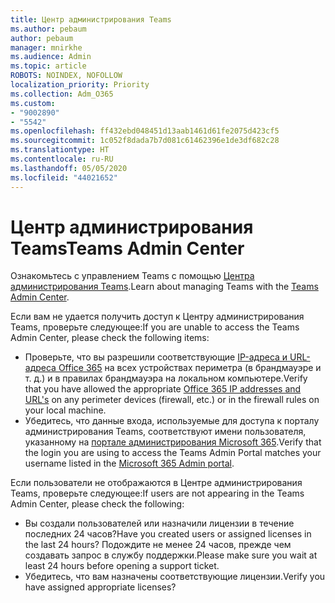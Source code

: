 ```yaml
---
title: Центр администрирования Teams
ms.author: pebaum
author: pebaum
manager: mnirkhe
ms.audience: Admin
ms.topic: article
ROBOTS: NOINDEX, NOFOLLOW
localization_priority: Priority
ms.collection: Adm_O365
ms.custom:
- "9002890"
- "5542"
ms.openlocfilehash: ff432ebd048451d13aab1461d61fe2075d423cf5
ms.sourcegitcommit: 1c052f8dada7b7d081c61462396e1de3df682c28
ms.translationtype: HT
ms.contentlocale: ru-RU
ms.lasthandoff: 05/05/2020
ms.locfileid: "44021652"
---
```

# <a name="teams-admin-center"></a><span data-ttu-id="cc18f-102">Центр администрирования Teams</span><span class="sxs-lookup"><span data-stu-id="cc18f-102">Teams Admin Center</span></span>

<span data-ttu-id="cc18f-103">Ознакомьтесь с управлением Teams с помощью [Центра администрирования Teams](https://docs.microsoft.com/microsoftteams/manage-teams-skypeforbusiness-admin-center).</span><span class="sxs-lookup"><span data-stu-id="cc18f-103">Learn about managing Teams with the [Teams Admin Center](https://docs.microsoft.com/microsoftteams/manage-teams-skypeforbusiness-admin-center).</span></span>

<span data-ttu-id="cc18f-104">Если вам не удается получить доступ к Центру администрирования Teams, проверьте следующее:</span><span class="sxs-lookup"><span data-stu-id="cc18f-104">If you are unable to access the Teams Admin Center, please check the following items:</span></span>

- <span data-ttu-id="cc18f-105">Проверьте, что вы разрешили соответствующие [IP-адреса и URL-адреса Office 365](https://docs.microsoft.com/Office365/Enterprise/office-365-ip-web-service) на всех устройствах периметра (в брандмауэре и т. д.) и в правилах брандмауэра на локальном компьютере.</span><span class="sxs-lookup"><span data-stu-id="cc18f-105">Verify that you have allowed the appropriate [Office 365 IP addresses and URL's](https://docs.microsoft.com/Office365/Enterprise/office-365-ip-web-service) on any perimeter devices (firewall, etc.) or in the firewall rules on your local machine.</span></span>
- <span data-ttu-id="cc18f-106">Убедитесь, что данные входа, используемые для доступа к порталу администрирования Teams, соответствуют имени пользователя, указанному на [портале администрирования Microsoft 365](https://admin.microsoft.com/Adminportal/Home?source=applauncher#/users).</span><span class="sxs-lookup"><span data-stu-id="cc18f-106">Verify that the login you are using to access the Teams Admin Portal matches your username listed in the [Microsoft 365 Admin portal](https://admin.microsoft.com/Adminportal/Home?source=applauncher#/users).</span></span>

<span data-ttu-id="cc18f-107">Если пользователи не отображаются в Центре администрирования Teams, проверьте следующее:</span><span class="sxs-lookup"><span data-stu-id="cc18f-107">If users are not appearing in the Teams Admin Center, please check the following:</span></span>

- <span data-ttu-id="cc18f-108">Вы создали пользователей или назначили лицензии в течение последних 24 часов?</span><span class="sxs-lookup"><span data-stu-id="cc18f-108">Have you created users or assigned licenses in the last 24 hours?</span></span> <span data-ttu-id="cc18f-109">Подождите не менее 24 часов, прежде чем создавать запрос в службу поддержки.</span><span class="sxs-lookup"><span data-stu-id="cc18f-109">Please make sure you wait at least 24 hours before opening a support ticket.</span></span>
- <span data-ttu-id="cc18f-110">Убедитесь, что вам назначены соответствующие лицензии.</span><span class="sxs-lookup"><span data-stu-id="cc18f-110">Verify you have assigned appropriate licenses?</span></span> 
